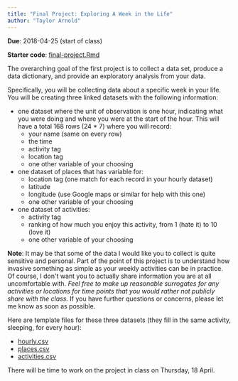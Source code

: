 ```yaml
---
title: "Final Project: Exploring A Week in the Life"
author: "Taylor Arnold"
---
```


**Due**: 2018-04-25 (start of class)

**Starter code**: <a href="https://raw.githubusercontent.com/statsmaths/stat209-s19/master/assets/labs/final-project.Rmd" download="final-project.Rmd" target="_blank">final-project.Rmd</a>

The overarching goal of the first project is to collect a data set, produce a
data dictionary, and provide an exploratory analysis from your data.

Specifically, you will be collecting data about a specific week in your life.
You will be creating three linked datasets with the following information:

- one dataset where the unit of observation is one hour, indicating what you
were doing and where you were at the start of the hour. This will have a total
168 rows (24 * 7) where you will record:
    - your name (same on every row)
    - the time
    - activity tag
    - location tag
    - one other variable of your choosing
- one dataset of places that has variable for:
    - location tag (one match for each record in your hourly dataset)
    - latitude
    - longitude (use Google maps or similar for help with this one)
    - one other variable of your choosing
- one dataset of activities:
    - activity tag
    - ranking of how much you enjoy this activity, from 1 (hate it) to 10 (love it)
    - one other variable of your choosing

**Note**: It may be that some of the data I would like you to collect is quite
sensitive and personal. Part of the point of this project is to understand how
invasive something as simple as your weekly activities can be in practice. Of
course, I don't want you to actually share information you are at all
uncomfortable with. *Feel free to make up reasonable surrogates for any
activities or locations for time points that you would rather not publicly
share with the class.* If you have further questions or concerns, please let me
know as soon as possible.

Here are template files for these three datasets (they fill in the same
activity, sleeping, for every hour):

- <a href="https://raw.githubusercontent.com/statsmaths/stat209-s19/master/assets/projects/hourly.csv" download="hourly.csv" target="_blank">hourly.csv</a>
- <a href="https://raw.githubusercontent.com/statsmaths/stat209-s19/master/assets/projects/places.csv" download="places.csv" target="_blank">places.csv</a>
- <a href="https://raw.githubusercontent.com/statsmaths/stat209-s19/master/assets/projects/activities.csv" download="activities.csv" target="_blank">activities.csv</a>

There will be time to work on the project in class on Thursday, 18 April.
